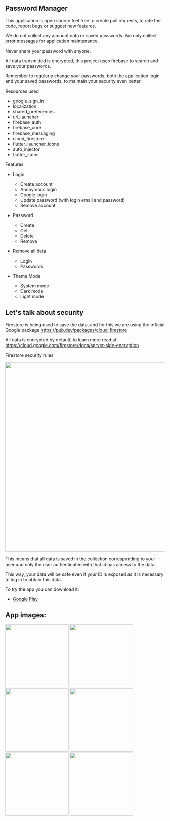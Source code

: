 ## Password Manager

This application is open source feel free to create pull requests, to rate the code, report bugs or suggest new features.

We do not collect any account data or saved passwords. We only collect error messages for application maintenance.

Never share your password with anyone.

All data transmitted is encrypted, this project uses firebase to search and save your passwords.
  
Remember to regularly change your passwords, both the application login and your saved passwords, to maintain your security even better.

Resources used

  * google_sign_in    
  * localization    
  * shared_preferences    
  * url_launcher    
  * firebase_auth
  * firebase_core    
  * firebase_messaging    
  * cloud_firestore    
  * flutter_launcher_icons
  * auto_injector
  * flutter_icons

Features

  * Login    
      * Create account        
      * Anonymous login        
      * Google login        
      * Update password (with login email and password)        
      * Remove account
      
  * Password
      * Create
      * Get
      * Delete
      * Remove
        
  * Remove all data
      * Login
      * Passwords
   
  * Theme Mode
      * System mode
      * Dark mode
      * Light mode

## Let's talk about security

Firestore is being used to save the data, and for this we are using the official Google package https://pub.dev/packages/cloud_firestore

All data is encrypted by default, to learn more read at: https://cloud.google.com/firestore/docs/server-side-encryption

Firestore security rules

<img src="https://github.com/NetoBatista/password_manager/assets/23426240/26d057e4-7d56-4804-a49f-0b8f268414e3" width="600" />

This means that all data is saved in the collection corresponding to your user and only the user authenticated with that id has access to the data.

This way, your data will be safe even if your ID is exposed as it is necessary to log in to obtain this data.

To try the app you can download it:
* [Google Play](https://play.google.com/store/apps/details?id=br.com.jbsn.password_manager)

## App images:
<img src="https://github.com/NetoBatista/password_manager/assets/23426240/64fcf814-ad9a-40a8-a70d-e34159e5ec2e" width="200" />
<img src="https://github.com/NetoBatista/password_manager/assets/23426240/9dd9b42a-b574-4c84-a034-14ac96059ccb" width="200" />


<img src="https://github.com/NetoBatista/password_manager/assets/23426240/58988733-8c84-433d-9100-fffecaa13266" width="200" />
<img src="https://github.com/NetoBatista/password_manager/assets/23426240/864f5107-bf8a-4766-9a9d-b0aba185a7aa" width="200" />

<img src="https://github.com/NetoBatista/password_manager/assets/23426240/d9dc2055-eeb5-4bef-90b0-a51375094b29" width="200" />
<img src="https://github.com/NetoBatista/password_manager/assets/23426240/e4a492e4-82b7-465c-8d10-f674e716cc95" width="200" />

